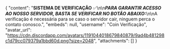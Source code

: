 {
  "content": "**SISTEMA DE VERIFICAÇÃO** ✅\n\n***PARA GARANTIR ACESSO AO NOSSO SERVIDOR, BASTA SE VERIFICAR NO BOTÃO ABAIXO:***\n\nA verificação é necessária para se caso o servidor cair, ninguem perca o contato conosco.",
  "embeds": null,
  "username": "Coin Verificação",
  "avatar_url": "https://cdn.discordapp.com/avatars/1191044018679840879/9ad4b481298c1d79cc079379a1bbd60d.png?size=2048",
  "attachments": []
}
